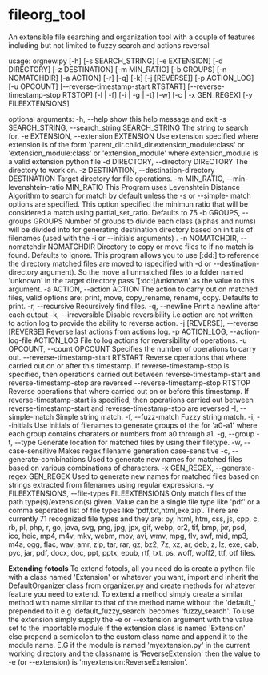 # fileorg_tool
An extensible file searching and organization tool with a couple of features including but not limited to fuzzy search and actions reversal

usage: orgnew.py [-h] [-s SEARCH_STRING] [-e EXTENSION] [-d DIRECTORY]
                 [-z DESTINATION] [-m MIN_RATIO] [-b GROUPS] [-n NOMATCHDIR]
                 [-a ACTION] [-r] [-q] [-k] [-j [REVERSE]] [-p ACTION_LOG]
                 [-u OPCOUNT] [--reverse-timestamp-start RTSTART]
                 [--reverse-timestamp-stop RTSTOP] [-l | -f] [-i | -g | -t]
                 [-w] [-c | -x GEN_REGEX] [-y FILEEXTENSIONS]

optional arguments:
  -h, --help            show this help message and exit
  -s SEARCH_STRING, --search_string SEARCH_STRING
                        The string to search for.
  -e EXTENSION, --extension EXTENSION
                        Use extension specified where extension is of the form
                        'parent_dir.child_dir.extension_module:class' or
                        'extension_module:class' or 'extension_module' where
                        extension_module is a valid extension python file
  -d DIRECTORY, --directory DIRECTORY
                        The directory to work on.
  -z DESTINATION, --destination-directory DESTINATION
                        Target directory for file operations.
  -m MIN_RATIO, --min-levenshtein-ratio MIN_RATIO
                        This Program uses Levenshtein Distance Algorithm to
                        search for match by default unless the -s or --simple-
                        match options are specified. This option specified the
                        minimun ratio that will be considered a match using
                        partial_set_ratio. Defaults to 75
  -b GROUPS, --groups GROUPS
                        Number of groups to divide each class (alphas and
                        nums) will be divided into for generating destination
                        directory based on initials of filenames (used with
                        the -i or --initials arguments) .
  -n NOMATCHDIR, --nomatchdir NOMATCHDIR
                        Directory to copy or move files to if no match is
                        found. Defaults to ignore. This program allows you to
                        use [:dd:] to reference the directory matched files
                        are moved to (specified with -d or --destination-
                        directory argument). So the move all unmatched files
                        to a folder named 'unknown' in the target directory
                        pass '[:dd:]/unknown' as the value to this argument.
  -a ACTION, --action ACTION
                        The action to carry out on matched files, valid
                        options are: print, move, copy_rename, rename, copy.
                        Defaults to print.
  -r, --recursive       Recursively find files.
  -q, --newline         Print a newline after each output
  -k, --irreversible    Disable reversibility i.e action are not written to
                        action log to provide the ability to reverse action.
  -j [REVERSE], --reverse [REVERSE]
                        Reverse last actions from actions log.
  -p ACTION_LOG, --action-log-file ACTION_LOG
                        File to log actions for reversibility of operations.
  -u OPCOUNT, --count OPCOUNT
                        Specifies the number of operations to carry out.
  --reverse-timestamp-start RTSTART
                        Reverse operations that where carried out on or after
                        this timestamp. If reverse-timestamp-stop is
                        specified, then operations carried out between
                        reverse-timestamp-start and reverse-timestamp-stop are
                        reversed
  --reverse-timestamp-stop RTSTOP
                        Reverse operations that where carried out on or before
                        this timestamp. If reverse-timestamp-start is
                        specified, then operations carried out between
                        reverse-timestamp-start and reverse-timestamp-stop are
                        reversed
  -l, --simple-match    Simple string match.
  -f, --fuzz-match      Fuzzy string match.
  -i, --initials        Use initials of filenames to generate groups of the
                        for 'a0-a1' where each group contains charaters or
                        numbers from a0 through a1.
  -g, --group
  -t, --type            Generate location for matched files by using their
                        filetype.
  -w, --case-sensitive  Makes regex filename generation case-sensitive
  -c, --generate-combinations
                        Used to generate new names for matched files based on
                        various combinations of characters.
  -x GEN_REGEX, --generate-regex GEN_REGEX
                        Used to generate new names for matched files based on
                        strings extracted from filenames using regular
                        expressions.
  -y FILEEXTENSIONS, --file-types FILEEXTENSIONS
                        Only match files of the path type(s)/extension(s)
                        given. Value can be a single file type like 'pdf' or a
                        comma seperated list of file types like
                        'pdf,txt,html,exe,zip'. There are currently 71
                        recognized file types and they are: py, html, htm,
                        css, js, cpp, c, rb, pl, php, r, go, java, svg, png,
                        jpg, jpx, gif, webp, cr2, tif, bmp, jxr, psd, ico,
                        heic, mp4, m4v, mkv, webm, mov, avi, wmv, mpg, flv,
                        swf, mid, mp3, m4a, ogg, flac, wav, amr, zip, tar,
                        rar, gz, bz2, 7z, xz, ar, deb, z, lz, exe, cab, pyc,
                        jar, pdf, docx, doc, ppt, pptx, epub, rtf, txt, ps,
                        woff, woff2, ttf, otf files.
                        
                        
**Extending fotools**
To extend fotools, all you need do is create a python file with a class named
'Extension' or whatever you want, import and inherit the DefaultOrganizer class 
from organizer.py and create methods for whatever feature you need to extend.
To extend a method simply create a similar method with name similar to that 
of the method name without the 'default_' prepended to it e.g 'default_fuzzy_search'
becomes 'fuzzy_search'.
To use the extension simply supply the -e or --extension argument with the value set
to the importable module if the extension class is named 'Extension' else prepend a
semicolon to the custom class name and append it to the module name.
E.G if the module is named 'myextension.py' in the current working directory and the
classname is 'ReverseExtension' then the value to -e (or --extension) is 
'myextension:ReverseExtension'.



